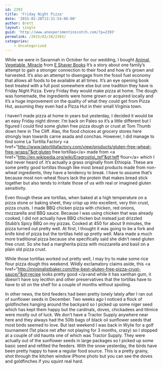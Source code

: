 ```yaml
---
id: 2393
title: 'Friday Night Pizza'
date: '2015-02-28T13:31:54-06:00'
author: Brett
layout: single
guid: 'http://www.anexperimentinscotch.com/?p=2393'
permalink: /2015/02/28/2393/
categories:
    - Uncategorized
---
```


While we were in Savannah in October for our wedding, I bought [Animal, Vegetable, Miracle](http://www.amazon.com/Animal-Vegetable-Miracle-Year-Food/dp/0060852569) from [E Shaver Books](http://www.eshaverbooks.com/) It’s a story about one family’s attempt to gain a stronger connection to their food and how it’s grown and harvested. It’s also an attempt to disengage from the fossil fuel economy that allows all foods to be available at all times. It’s an eye opening book best treated with a full post somewhere else but one tradition they have is Friday Night Pizza. Every Friday they would make pizza at home. The dough was homemade, the ingredients were home grown or acquired locally and it’s a huge improvement on the quality of what they could get from Pizza Hut, assuming they even had a Pizza Hut in their small Virginia town.

I haven’t made pizza at home in years but yesterday, I decided it would be an easy Friday night dinner. I’m back on Paleo so it’s a little different but I figured I could find some gluten free pizza dough or crust at Tom Thumb down here in The Cliff. Alas, the food choices at grocery stores here strongly lean towards carne asada and conchas. However, I did manage to find some La Tortilla Factory &lt;a href=”http://www.latortillafactory.com/view/products/gluten-free-wheat-free-wraps/”&gt;gluten free tortillas&lt;/a&gt; made from &lt;a href=”http://en.wikipedia.org/wiki/Eragrostis\_tef”&gt;teff flour&lt;/a&gt; which I had never heard of. It’s actually a grass originally from Ethiopia. These are some pretty good tortillas though like most bread products made from non-wheat ingredients, they have a tendency to break. I have to assume that’s because most non-wheat flours lack the protein that makes bread stick together but also tends to irritate those of us with real or imagined gluten sensitivity.

Even though these are tortillas, when baked at a high temperature on a pizza stone or baking sheet, they crisp up into excellent, very thin crust, pizza crusts. I made BBQ chicken pizza with chicken, red onions, mozzarella and BBQ sauce. Because I was using chicken that was already cooked, I did not actually have BBQ chicken but instead just drizzled Stubb’s Spicy BBQ on my pizzas. Cooked at 450 for about 9 minutes, the pizza turned out pretty well. At first, I thought it was going to be a fork and knife kind of pizza but the tortillas held up pretty well. Mara made a much more traditional pizza because she specifically said she didn’t need gluten free crust. So she had a margherita pizza with mozzarella and basil on a plain old pizza crust.

While those tortillas worked out pretty well, I may try to make some rice flour pizza dough this weekend. Wildly exclamatory claims aside, this &lt;a href=”http://minimalistbaker.com/the-best-gluten-free-pizza-crust-sauce/”&gt;recipe looks pretty good &lt;/a&gt;and while it has xanthan gum, it doesn’t have soy lecithin and other preservatives that the tortillas have to have to sit on the shelf for a couple of months without spoiling.

In other news, the bird feeders had been pretty lonely lately after I ran out of sunflower seeds in December. Two weeks ago I noticed a flock of goldfinches hanging around the backyard so I picked up some niger seed which has kept them happy but the cardinals, doves, chickadees and titmice were mostly out of luck. We don’t have a Tractor Supply anywhere near here and they always had the 50lb bags of black oil sunflower seeds that most birds seemed to love. But last weekend I was back in Wylie for a golf tournament (1st place net after not playing for 3 months, crazy) so I stopped at a couple of old haunts one of which was Tractor Supply. They were actually out of the sunflower seeds in large packages so I picked up some basic seed and refilled the feeders. With the snow yesterday, the birds have been pretty happy to have a regular food source. This is a pretty grainy, shot through the kitchen window iPhone photo but you can see the doves and goldfinches if you squint real hard.